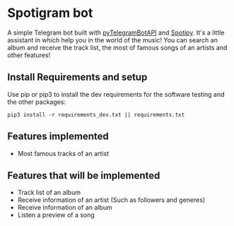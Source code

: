 # **Spotigram bot**

A simple Telegram bot built with <a href="https://github.com/eternnoir/pyTelegramBotAPI">pyTelegramBotAPI</a> and <a href="https://github.com/plamere/spotipy">Spotipy</a>. It's a little assistant in which help you in the world of the music! You can search an album and receive the track list, the most of famous songs of an artists and other features!

## **Install Requirements and setup**

Use pip or pip3 to install the dev requirements for the software testing and the other packages:
```
pip3 install -r requirements_dev.txt || requirements.txt
```

## **Features implemented**
- Most famous tracks of an artist

## **Features that will be implemented**
- Track list of an album
- Receive information of an artist (Such as followers and generes)
- Receive information of an album
- Listen a preview of a song
